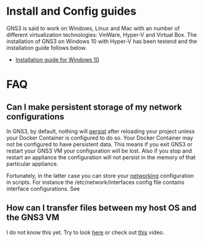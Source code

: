 # Install and Config guides

GNS3 is said to work on Windows, Linux and Mac with an number of different virtualization technologies: VmWare, Hyper-V and Virtual Box. The installation of GNS3 on Windows 10 with Hyper-V has been testend and the installation guide follows below.

- [Installation guide for Windows 10](Installation_guide.md)

# FAQ

## Can I make persistent storage of my network configurations

In GNS3, by default, nothing will [persist](https://docs.gns3.com/docs/emulators/docker-support-in-gns3/#persistence) after reloading your project unless your Docker Container is configured to do so. Your Docker Container may not be configured to have persistent data. This means if you exit GNS3 or restart your GNS3 VM your configuration will be lost. Also if you stop and restart an appliance the configuration will not persist in the memory of that particular appliance. 

Fortunately, in the latter case you can store your [networking](https://docs.gns3.com/docs/emulators/docker-support-in-gns3/#networking) configuration in scripts. For instance the /etc/network/interfaces config file contains interface configurations. See 

## How can I transfer files between my host OS and the GNS3 VM

I do not know this yet. Try to look [here](https://www.itechtics.com/share-files-between-guest-host-hyper-v/) or check out [this](https://www.youtube.com/watch?v=pQHZ3sgQNrM) video.
